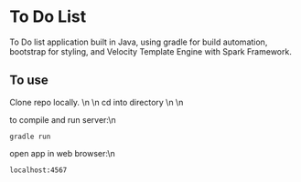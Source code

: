 # To Do List

To Do list application built in Java, using gradle for build automation, bootstrap for styling, and Velocity Template Engine with Spark Framework.

## To use

Clone repo locally. \n
\n
cd into directory \n
\n

to compile and run server:\n

    gradle run

open app in web browser:\n

    localhost:4567
